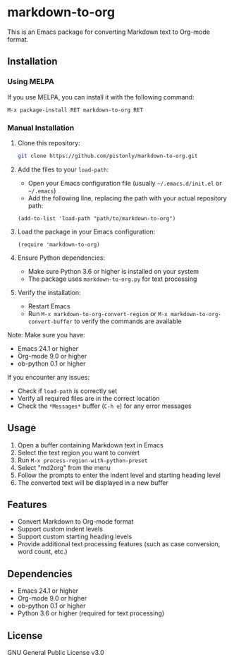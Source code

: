 # markdown-to-org

This is an Emacs package for converting Markdown text to Org-mode format.

## Installation

### Using MELPA

If you use MELPA, you can install it with the following command:

```elisp
M-x package-install RET markdown-to-org RET
```

### Manual Installation

1. Clone this repository:
   ```bash
   git clone https://github.com/pistonly/markdown-to-org.git
   ```

2. Add the files to your `load-path`:
   - Open your Emacs configuration file (usually `~/.emacs.d/init.el` or `~/.emacs`)
   - Add the following line, replacing the path with your actual repository path:
   ```elisp
   (add-to-list 'load-path "path/to/markdown-to-org")
   ```

3. Load the package in your Emacs configuration:
   ```elisp
   (require 'markdown-to-org)
   ```

4. Ensure Python dependencies:
   - Make sure Python 3.6 or higher is installed on your system
   - The package uses `markdown-to-org.py` for text processing

5. Verify the installation:
   - Restart Emacs
   - Run `M-x markdown-to-org-convert-region` or `M-x markdown-to-org-convert-buffer` to verify the commands are available

Note: Make sure you have:
- Emacs 24.1 or higher
- Org-mode 9.0 or higher
- ob-python 0.1 or higher

If you encounter any issues:
- Check if `load-path` is correctly set
- Verify all required files are in the correct location
- Check the `*Messages*` buffer (`C-h e`) for any error messages

## Usage

1. Open a buffer containing Markdown text in Emacs
2. Select the text region you want to convert
3. Run `M-x process-region-with-python-preset`
4. Select "md2org" from the menu
5. Follow the prompts to enter the indent level and starting heading level
6. The converted text will be displayed in a new buffer

## Features

- Convert Markdown to Org-mode format
- Support custom indent levels
- Support custom starting heading levels
- Provide additional text processing features (such as case conversion, word count, etc.)

## Dependencies

- Emacs 24.1 or higher
- Org-mode 9.0 or higher
- ob-python 0.1 or higher
- Python 3.6 or higher (required for text processing)

## License

GNU General Public License v3.0 